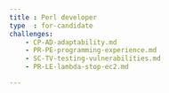 ```yaml
---
title : Perl developer
type  : for-candidate
challenges:
    - CP-AD-adaptability.md
    - PR-PE-programming-experience.md
    - SC-TV-testing-vulnerabilities.md
    - PR-LE-lambda-stop-ec2.md

---
```


